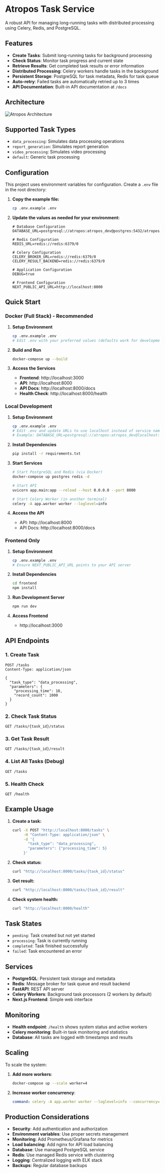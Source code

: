 # Atropos Task Service

A robust API for managing long-running tasks with distributed processing using Celery, Redis, and PostgreSQL.

## Features

- **Create Tasks**: Submit long-running tasks for background processing
- **Check Status**: Monitor task progress and current state
- **Retrieve Results**: Get completed task results or error information
- **Distributed Processing**: Celery workers handle tasks in the background
- **Persistent Storage**: PostgreSQL for task metadata, Redis for task queue
- **Auto-retry**: Failed tasks are automatically retried up to 3 times
- **API Documentation**: Built-in API documentation at `/docs`

## Architecture

![Atropos Architecture](atropos-architecture.png)

## Supported Task Types

- `data_processing`: Simulates data processing operations
- `report_generation`: Simulates report generation
- `video_processing`: Simulates video processing
- `default`: Generic task processing

## Configuration

This project uses environment variables for configuration. Create a `.env` file in the root directory:

1. **Copy the example file:**

   ```bash
   cp .env.example .env
   ```

2. **Update the values as needed for your environment:**

   ```env
   # Database Configuration
   DATABASE_URL=postgresql://atropos:atropos_dev@postgres:5432/atropos_tasks
   
   # Redis Configuration  
   REDIS_URL=redis://redis:6379/0
   
   # Celery Configuration
   CELERY_BROKER_URL=redis://redis:6379/0
   CELERY_RESULT_BACKEND=redis://redis:6379/0
   
   # Application Configuration
   DEBUG=true
   
   # Frontend Configuration
   NEXT_PUBLIC_API_URL=http://localhost:8000
   ```

## Quick Start

### Docker (Full Stack) - Recommended

1. **Setup Environment**

   ```bash
   cp .env.example .env
   # Edit .env with your preferred values (defaults work for development)
   ```

2. **Build and Run**

   ```bash
   docker-compose up --build
   ```

3. **Access the Services**
   - **Frontend**: http://localhost:3000
   - **API**: http://localhost:8000
   - **API Docs**: http://localhost:8000/docs
   - **Health Check**: http://localhost:8000/health

### Local Development

1. **Setup Environment**

   ```bash
   cp .env.example .env
   # Edit .env and update URLs to use localhost instead of service names
   # Example: DATABASE_URL=postgresql://atropos:atropos_dev@localhost:5432/atropos_tasks
   ```

2. **Install Dependencies**

   ```bash
   pip install -r requirements.txt
   ```

3. **Start Services**

   ```bash
   # Start PostgreSQL and Redis (via Docker)
   docker-compose up postgres redis -d

   # Start API
   uvicorn app.main:app --reload --host 0.0.0.0 --port 8000

   # Start Celery Worker (in another terminal)
   celery -A app.worker worker --loglevel=info
   ```

4. **Access the API**
   - API: http://localhost:8000
   - API Docs: http://localhost:8000/docs

### Frontend Only

1. **Setup Environment**

   ```bash
   cp .env.example .env
   # Ensure NEXT_PUBLIC_API_URL points to your API server
   ```

2. **Install Dependencies**

   ```bash
   cd frontend
   npm install
   ```

3. **Run Development Server**

   ```bash
   npm run dev
   ```

4. **Access Frontend**
   - http://localhost:3000

## API Endpoints

### 1. Create Task

```http
POST /tasks
Content-Type: application/json

{
  "task_type": "data_processing",
  "parameters": {
    "processing_time": 10,
    "record_count": 1000
  }
}
```

### 2. Check Task Status

```http
GET /tasks/{task_id}/status
```

### 3. Get Task Result

```http
GET /tasks/{task_id}/result
```

### 4. List All Tasks (Debug)

```http
GET /tasks
```

### 5. Health Check

```http
GET /health
```

## Example Usage

1. **Create a task:**

   ```bash
   curl -X POST "http://localhost:8000/tasks" \
        -H "Content-Type: application/json" \
        -d '{
          "task_type": "data_processing",
          "parameters": {"processing_time": 5}
        }'
   ```

2. **Check status:**

   ```bash
   curl "http://localhost:8000/tasks/{task_id}/status"
   ```

3. **Get result:**

   ```bash
   curl "http://localhost:8000/tasks/{task_id}/result"
   ```

4. **Check system health:**
   ```bash
   curl "http://localhost:8000/health"
   ```

## Task States

- `pending`: Task created but not yet started
- `processing`: Task is currently running
- `completed`: Task finished successfully
- `failed`: Task encountered an error

## Services

- **PostgreSQL**: Persistent task storage and metadata
- **Redis**: Message broker for task queue and result backend
- **FastAPI**: REST API server
- **Celery Workers**: Background task processors (2 workers by default)
- **Next.js Frontend**: Simple web interface

## Monitoring

- **Health endpoint**: `/health` shows system status and active workers
- **Celery monitoring**: Built-in task monitoring and statistics
- **Database**: All tasks are logged with timestamps and results

## Scaling

To scale the system:

1. **Add more workers**:

   ```bash
   docker-compose up --scale worker=4
   ```

2. **Increase worker concurrency**:
   ```yaml
   command: celery -A app.worker worker --loglevel=info --concurrency=4
   ```

## Production Considerations

- **Security**: Add authentication and authorization
- **Environment variables**: Use proper secrets management
- **Monitoring**: Add Prometheus/Grafana for metrics
- **Load balancing**: Add nginx for API load balancing
- **Database**: Use managed PostgreSQL service
- **Redis**: Use managed Redis service with clustering
- **Logging**: Centralized logging with ELK stack
- **Backups**: Regular database backups
